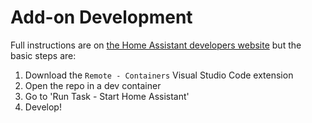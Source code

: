 # Add-on Development

Full instructions are on [the Home Assistant developers website](https://developers.home-assistant.io/docs/add-ons/testing) but the basic steps are: 

1. Download the `Remote - Containers` Visual Studio Code extension
2. Open the repo in a dev container
3. Go to 'Run Task - Start Home Assistant'
4. Develop!
